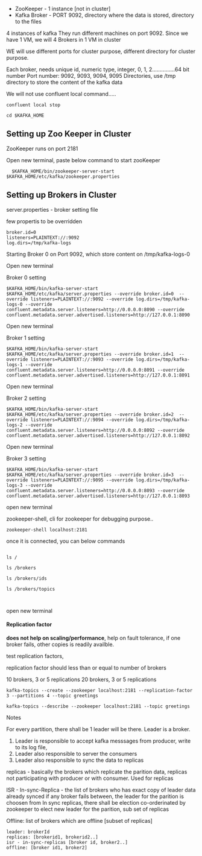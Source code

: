  - ZooKeeper - 1 instance [not in cluster]
 - Kafka Broker -  PORT 9092, directory where the data is stored, directory to the files

 4 instances of kafka
  They run different machines on port 9092. Since we have 1 VM, we will 4 Brokers in 1 VM in cluster
  
  WE will use different ports for cluster purpose, different directory for cluster purpose.
  
  Each broker, needs unique id, numeric type, integer, 0, 1, 2...............64 bit number
  Port number: 9092, 9093, 9094, 9095
  Directories, use /tmp directory to store the content of the kafka data
  
  We will not use confluent local command.....
  
  
  
  
 ```
 confluent local stop
 ```
 
 ```
 cd $KAFKA_HOME
 
 ```
 
 
 ## Setting up Zoo Keeper in Cluster
  ZooKeeper runs on port 2181
  
  Open new terminal, paste below command to start zooKeeper
  
```  
  $KAFKA_HOME/bin/zookeeper-server-start $KAFKA_HOME/etc/kafka/zookeeper.properties
```
 
 ## Setting up Brokers in Cluster
 
 server.properties - broker setting file

few propertis to be overridden

```
broker.id=0
listeners=PLAINTEXT://:9092
log.dirs=/tmp/kafka-logs
```  
  
  
Starting Broker 0 on Port 9092, which store content on /tmp/kafka-logs-0
 
Open new terminal 

Broker 0 setting

```
$KAFKA_HOME/bin/kafka-server-start $KAFKA_HOME/etc/kafka/server.properties --override broker.id=0  --override listeners=PLAINTEXT://:9092 --override log.dirs=/tmp/kafka-logs-0 --override confluent.metadata.server.listeners=http://0.0.0.0:8090 --override confluent.metadata.server.advertised.listeners=http://127.0.0.1:8090
```

Open new terminal 

Broker 1 setting

```
$KAFKA_HOME/bin/kafka-server-start $KAFKA_HOME/etc/kafka/server.properties --override broker.id=1  --override listeners=PLAINTEXT://:9093 --override log.dirs=/tmp/kafka-logs-1 --override confluent.metadata.server.listeners=http://0.0.0.0:8091 --override confluent.metadata.server.advertised.listeners=http://127.0.0.1:8091
```

 
Open new terminal 

Broker 2 setting

```
$KAFKA_HOME/bin/kafka-server-start $KAFKA_HOME/etc/kafka/server.properties --override broker.id=2  --override listeners=PLAINTEXT://:9094 --override log.dirs=/tmp/kafka-logs-2 --override confluent.metadata.server.listeners=http://0.0.0.0:8092 --override confluent.metadata.server.advertised.listeners=http://127.0.0.1:8092
```


Open new terminal 

Broker 3 setting

```
$KAFKA_HOME/bin/kafka-server-start $KAFKA_HOME/etc/kafka/server.properties --override broker.id=3  --override listeners=PLAINTEXT://:9095 --override log.dirs=/tmp/kafka-logs-3 --override confluent.metadata.server.listeners=http://0.0.0.0:8093 --override confluent.metadata.server.advertised.listeners=http://127.0.0.1:8093
```



open new terminal

zookeeper-shell, cli for zookeeper for debugging purpose..

```
zookeeper-shell localhost:2181
```

once it is connected, you can below commands

```

ls /

ls /brokers

ls /brokers/ids

ls /brokers/topics



```


open new terminal

#### Replication factor

**does not help on scaling/performance**, help on fault tolerance, if one broker fails, other copies is readily availble.

test replication factors, 

replication factor should less than or equal to  number of brokers

10 brokers,  3 or 5 replications
20 brokers, 3 or 5 replications


```
kafka-topics --create --zookeeper localhost:2181 --replication-factor 3 --partitions 4 --topic greetings

kafka-topics --describe --zookeeper localhost:2181 --topic greetings
```


Notes

For every partition, there shall be 1 leader will be there. Leader is a broker. 

1. Leader is responsible to accept kafka messsages from producer, write to its log file, 
2. Leader also responsible to server the consumers
3. Leader also responsible to sync the data to replicas


replicas - basically the brokers which replicate the parition data, replicas not participating with producer or with consumer. Used for replicas

ISR - In-sync-Replica - the list of brokers who has exact copy of leader data already synced
       if any broker fails between, the leader for the parition is choosen from In sync replicas, there shall be election co-orderinated by zookeeper to elect new leader for the parition, sub set of replicas
       
Offline: list of brokers which are offline [subset of replicas]
       



```
leader: brokerId
replicas: [brokerid1, brokerid2..]
isr - in-sync-replicas [broker id, broker2..]
offline: [broker id1, broker2]
````
